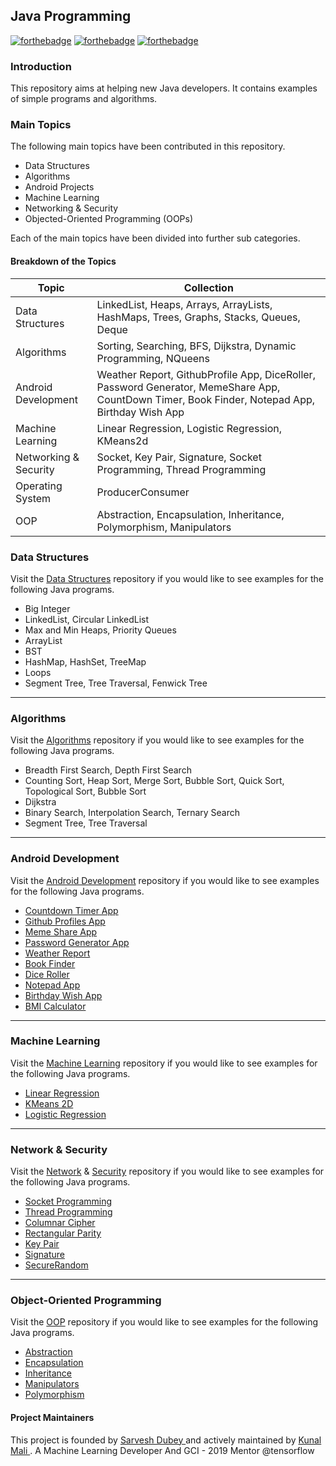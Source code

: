 
## Java Programming

[![forthebadge](https://forthebadge.com/images/badges/built-with-love.svg)](https://forthebadge.com) [![forthebadge](https://forthebadge.com/images/badges/for-you.svg)](https://forthebadge.com) [![forthebadge](https://forthebadge.com/images/badges/made-with-java.svg)](https://forthebadge.com) 

### Introduction
This repository aims at helping new Java developers. It contains examples of simple programs and algorithms. 

### Main Topics

The following main topics have been contributed in this repository. 

- Data Structures
- Algorithms
- Android Projects
- Machine Learning
- Networking & Security
- Objected-Oriented Programming (OOPs) 

Each of the main topics have been divided into further sub categories. 

#### Breakdown of the Topics

| Topic | Collection |
| ------ | ------ |
| Data Structures | LinkedList, Heaps, Arrays, ArrayLists, HashMaps, Trees, Graphs, Stacks, Queues, Deque|
| Algorithms | Sorting, Searching, BFS, Dijkstra, Dynamic Programming, NQueens | 
| Android Development | Weather Report, GithubProfile App, DiceRoller, Password Generator, MemeShare App, CountDown Timer, Book Finder, Notepad App, Birthday Wish App| 
| Machine Learning | Linear Regression, Logistic Regression, KMeans2d |
| Networking & Security | Socket, Key Pair, Signature, Socket Programming, Thread Programming |
| Operating System | ProducerConsumer |
| OOP | Abstraction, Encapsulation, Inheritance, Polymorphism, Manipulators|

### Data Structures 

Visit the [Data Structures](https://github.com/dubesar/Java-A-Z/tree/master/Data%20Structures) repository if you would like to see examples for the following Java programs.

- Big Integer
- LinkedList, Circular LinkedList
- Max and Min Heaps, Priority Queues
- ArrayList
- BST
- HashMap, HashSet, TreeMap
- Loops
- Segment Tree, Tree Traversal, Fenwick Tree

___

### Algorithms

Visit the [Algorithms](https://github.com/dubesar/Java-A-Z/tree/master/Algorithms) repository if you would like to see examples for the following Java programs.

- Breadth First Search, Depth First Search
- Counting Sort, Heap Sort, Merge Sort, Bubble Sort, Quick Sort, Topological Sort,  Bubble Sort
- Dijkstra
- Binary Search, Interpolation Search, Ternary Search
- Segment Tree, Tree Traversal

___

### Android Development

Visit the [Android Development](https://github.com/dubesar/Java-A-Z/tree/master/Android%20Projects) repository if you would like to see examples for the following Java programs.

- [Countdown Timer App](https://github.com/dubesar/Java-A-Z/tree/master/Android%20Projects/CountdownTimerApp)
- [Github Profiles App](https://github.com/dubesar/Java-A-Z/tree/master/Android%20Projects/GithubProfilesApp)
- [Meme Share App](https://github.com/dubesar/Java-A-Z/tree/master/Android%20Projects/MemeShareApp)
- [Password Generator App](https://github.com/dubesar/Java-A-Z/tree/master/Android%20Projects/PasswordGeneratorApp)
- [Weather Report](https://github.com/dubesar/Java-A-Z/tree/master/Android%20Projects/WeatherReport)
- [Book Finder](https://github.com/dubesar/Java-A-Z/tree/master/Android%20Projects/Book%20Finder)
- [Dice Roller](https://github.com/dubesar/Java-A-Z/tree/master/Android%20Projects/DiceRoller)
- [Notepad App](https://github.com/dubesar/Java-A-Z/tree/master/Android%20Projects/NotepadApp)
- [Birthday Wish App](https://github.com/dubesar/Java-A-Z/tree/master/Android%20Projects/BirthdayWishApp)
- [BMI Calculator](https://github.com/dubesar/Java-A-Z/tree/master/Android%20Projects/BMI%20Calculator)



___

### Machine Learning

Visit the [Machine Learning](https://github.com/dubesar/Java-A-Z/tree/master/Machine%20Learning) repository if you would like to see examples for the following Java programs.

- [Linear Regression](https://github.com/dubesar/Java-A-Z/blob/master/Machine%20Learning/LinearRegression.java)
- [KMeans 2D](https://github.com/dubesar/Java-A-Z/blob/master/Machine%20Learning/kmeans2d.java)
- [Logistic Regression](https://github.com/dubesar/Java-A-Z/blob/master/Machine%20Learning/logistic_regression.java)

___

### Network & Security 

Visit the [Network](https://github.com/dubesar/Java-A-Z/tree/master/Networking) & [Security](https://github.com/dubesar/Java-A-Z/tree/master/Security) repository if you would like to see examples for the following Java programs.

- [Socket Programming](https://github.com/dubesar/Java-A-Z/tree/master/socket%20programming)
- [Thread Programming](https://github.com/dubesar/Java-A-Z/tree/master/Thread_Programming)
- [Columnar Cipher](https://github.com/dubesar/Java-A-Z/blob/master/Networking/columnarcipher.java)
- [Rectangular Parity](https://github.com/dubesar/Java-A-Z/blob/master/Networking/rectparity.java)
- [Key Pair](https://github.com/dubesar/Java-A-Z/tree/master/Security/KeyPair)
- [Signature](https://github.com/dubesar/Java-A-Z/tree/master/Security/Signature)
- [SecureRandom](https://github.com/dubesar/Java-A-Z/tree/master/Security/SecureRandom)

___

### Object-Oriented Programming

Visit the [OOP](https://github.com/dubesar/Java-A-Z/tree/master/OOPs) repository if you would like to see examples for the following Java programs.

- [Abstraction](https://github.com/dubesar/Java-A-Z/blob/master/OOPs/abstraction.md)
- [Encapsulation](https://github.com/dubesar/Java-A-Z/blob/master/OOPs/encapsulation.md)
- [Inheritance](https://github.com/dubesar/Java-A-Z/blob/master/OOPs/encapsulation.md)
- [Manipulators](https://github.com/dubesar/Java-A-Z/blob/master/OOPs/encapsulation.md)
- [Polymorphism](https://github.com/dubesar/Java-A-Z/blob/master/OOPs/encapsulation.md)


#### Project Maintainers
This project is founded by [ Sarvesh Dubey ](https://github.com/dubesar) and actively maintained by [ Kunal Mali ](https://github.com/kunal299). A Machine Learning Developer And GCI - 2019 Mentor @tensorflow
